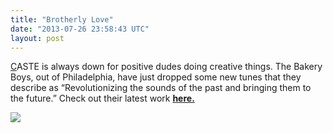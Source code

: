```yaml
---
title: "Brotherly Love"
date: "2013-07-26 23:58:43 UTC"
layout: post
---
```


<p><a class="_553k" href="https://soundcloud.com/thebakedcommunity" rel="nofollow" target="_blank">C</a>ASTE is always down for positive dudes doing creative things. The Bakery Boys, out of Philadelphia, have just dropped some new tunes that they describe as &#8220;Revolutionizing the sounds of the past and bringing them to the future.&#8221; Check out their latest work <strong><a href="https://soundcloud.com/thebakedcommunity">here.</a></strong></p>
<p><a href="https://soundcloud.com/thebakedcommunity"><strong><img src="http://media.tumblr.com/54bf5506a8ccefbe7932a5f5fc2be7c6/tumblr_inline_mqkiljc7tm1qz4rgp.jpg"/></strong></a></p>
